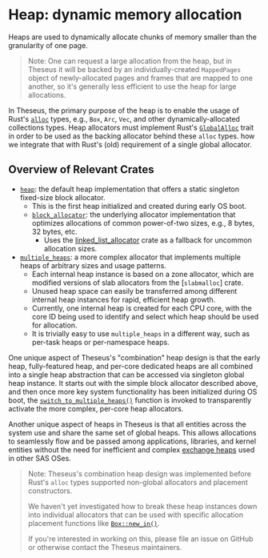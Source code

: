 # Heap: dynamic memory allocation
Heaps are used to dynamically allocate chunks of memory smaller than the granularity of one page.

> Note: One can request a large allocation from the heap, but in Theseus it will be backed by an individually-created `MappedPages` object of newly-allocated pages and frames that are mapped to one another, so it's generally less efficient to use the heap for large allocations.

In Theseus, the primary purpose of the heap is to enable the usage of Rust's [`alloc`] types, e.g., `Box`, `Arc`, `Vec`, and other dynamically-allocated collections types.
Heap allocators must implement Rust's [`GlobalAlloc`] trait in order to be used as the backing allocator behind these `alloc` types.
 how we integrate that with Rust's (old) requirement of a single global allocator.

## Overview of Relevant Crates
* [`heap`]: the default heap implementation that offers a static singleton fixed-size block allocator.
    * This is the first heap initialized and created during early OS boot.
    * [`block_allocator`]: the underlying allocator implementation that optimizes allocations of common power-of-two sizes, e.g., 8 bytes, 32 bytes, etc.
        * Uses the [linked_list_allocator] crate as a fallback for uncommon allocation sizes.
* [`multiple_heaps`]: a more complex allocator that implements multiple heaps of arbitrary sizes and usage patterns.
    * Each internal heap instance is based on a zone allocator, which are modified versions of slab allocators from the [`slabmalloc`] crate. 
    * Unused heap space can easily be transferred among different internal heap instances for rapid, efficient heap growth.
    * Currently, one internal heap is created for each CPU core, with the core ID being used to identify and select which heap should be used for allocation.
    * It is trivially easy to use `multiple_heaps` in a different way, such as per-task heaps or per-namespace heaps.


One unique aspect of Theseus's "combination" heap design is that the early heap, fully-featured heap, and per-core dedicated heaps are all combined into a single heap abstraction that can be accessed via singleton global heap instance.
It starts out with the simple block allocator described above, and then once more key system functionality has been initialized during OS boot, the [`switch_to_multiple_heaps()`] function is invoked to transparently activate the more complex, per-core heap allocators.

Another unique aspect of heaps in Theseus is that all entities across the system use and share the same set of global heaps. This allows allocations to seamlessly flow and be passed among applications, libraries, and kernel entities without the need for inefficient and complex [exchange heaps] used in other SAS OSes. 



> Note: Theseus's combination heap design was implemented before Rust's `alloc` types supported non-global allocators and placement constructors.
> 
> We haven't yet investigated how to break these heap instances down into individual allocators that can be used with specific allocation placement functions like [`Box::new_in()`](https://doc.rust-lang.org/std/boxed/struct.Box.html#method.new_in).
> 
> If you're interested in working on this, please file an issue on GitHub or otherwise contact the Theseus maintainers.




<!-- Links below -->
[`alloc`]: https://doc.rust-lang.org/alloc/
[`GlobalAlloc`]: https://doc.rust-lang.org/alloc/alloc/trait.GlobalAlloc.html
[`heap`]: https://theseus-os.github.io/Theseus/doc/heap/index.html
[`block_allocator`]: https://theseus-os.github.io/Theseus/doc/block_allocator/struct.FixedSizeBlockAllocator.html
[linked_list_allocator]: https://crates.io/crates/linked_list_allocator
[slabmalloc]: https://crates.io/crates/slabmalloc
[exchange heaps]: https://www.microsoft.com/en-us/research/wp-content/uploads/2016/02/EuroSys2007_SealedProcesses.pdf
[`multiple_heaps`]: https://theseus-os.github.io/Theseus/doc/multiple_heaps/index.html
[`switch_to_multiple_heaps()`]: https://theseus-os.github.io/Theseus/doc/multiple_heaps/fn.switch_to_multiple_heaps.html
